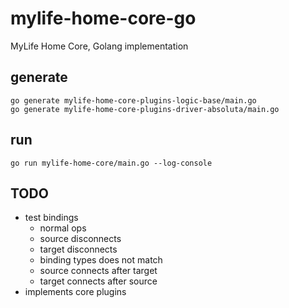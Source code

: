 # mylife-home-core-go

MyLife Home Core, Golang implementation

## generate

```shell
go generate mylife-home-core-plugins-logic-base/main.go 
go generate mylife-home-core-plugins-driver-absoluta/main.go 

```

## run

```shell
go run mylife-home-core/main.go --log-console
```

## TODO

- test bindings
  - normal ops
  - source disconnects
  - target disconnects
  - binding types does not match
  - source connects after target
  - target connects after source
- implements core plugins